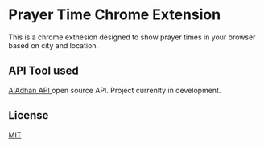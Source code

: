 # Prayer Time Chrome Extension 

This is a chrome extnesion designed to show prayer times in your browser based on city and location. 
## API Tool used
 [AlAdhan API ](https://aladhan.com/) open source API.
 Project currenlty in development.


## License

[MIT](https://choosealicense.com/licenses/mit/)
